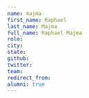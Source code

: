 ```yaml
---
name: majma
first_name: Raphael
last_name: Majma
full_name: Raphael Majma
role: 
city: 
state: 
github: 
twitter: 
team: 
redirect_from: 
alumni: true
---
```

